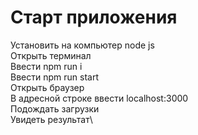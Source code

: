 # Старт приложения
Установить на компьютер node js\
Открыть терминал\
Ввести npm run i\
Ввести npm run start\
Открыть браузер\
В адресной строке ввести localhost:3000\
Подождать загрузки\
Увидеть результат\
